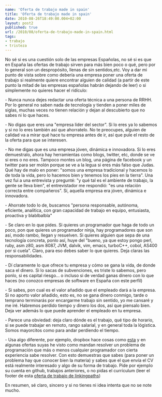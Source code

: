 ```yaml
---
name: 'Oferta de trabajo made in spain'
title: 'Oferta de trabajo made in spain'
date: 2010-08-26T18:49:00.004+02:00
layout: post2
published: true
url: /2010/08/oferta-de-trabajo-made-in-spain.html
tags: 
- trabajo
- tristeza
---
```


No sé si es una cuestión solo de las empresas Españolas, no sé si es que en España las ofertas de trabajo sirven para más bien poco o qué, pero por lo general son un despropósito, llenas de sin sentidos,etc. Voy a dar mi punto de vista sobre como debería una empresa poner una oferta de trabajo si realmente quiere encontrar alguien de calidad (a partir de este punto la mitad de las empresas españolas habrán dejando de leer) o si símplemente no quieres hacer el ridículo:  
  
\- Nunca nunca dejes redactar una oferta técnica a una persona de RRHH. Por lo general no saben nada de tecnología y tienden a poner miles de siglas, muchas veces no tienen relación y dejan al descubierto que no sabes ni lo que haces.  
  
\- No digas que eres una "empresa lider del sector". Si lo eres ya lo sabemos y si no lo eres también así que ahorratelo. No te preocupes, alguien de calidad va a mirar qué hace tu empresa antes de ir, así que pule el resto de la oferta para que se interesen.  
  
\- No me digas que es una empresa jóven, dinámica e innovadora. Si lo eres demuestralo, ahora hay herramientas como blogs, twitter, etc, donde se ve si eres o no eres. Tampoco montes un blog, una página de facebook y un twitter para ser molón porque se ve a la legua si eres más falso que Judas. Qué hay de malo en poner: "somos una empresa tradicional y hacemos lo de toda la vida, pero lo hacemos bien y tenemos los pies en la tierra". Una vez fui a una entrevista y pregunté: "y qué tal es el ambiente de trabajo, la gente se lleva bien", el entrevistador me respondió: "es una relación correcta entre compañeros". Sí, aquella empresa era jóven, dinámica e innovadora.  
  
\- Ahorrate todo lo de, buscamos "persona responsable, autónoma, eficiente, analítica, con gran capacidad de trabajo en equipo, entusiasta, proactiva y blablbalbla"  
  
\- Se claro en lo que pides. Si quieres un programador que haga de todo un poco, pon que quieres un programador ninja, hay programadores que son así, modo rambo, llegan y resuelven. Si quieres alguien que sepa de una tecnología concreta, ponlo así, huye del "bueno, ya que estoy pongo perl, ruby, asm z80, asm 8087, JVM, dalvik, vim, emacs, turboC++, cobol, AS400 por si cuela". Claro, para eso debes saber lo que quieres. Deja claras las responsabilidades.  
  
\- Dí claramente lo que ofrece tu empresa y cómo se gana la vida, de donde saca el dinero. Si lo sacas de subvenciones, es triste lo sabemos, pero ponlo, si es capital riesgo... o incluso si de verdad ganas dinero con lo que haces (no conozco empresas de software en España con este perfil)  
  
\- Si sabes, pon cual es el valor añadido que el empleado dará a la empresa. Si no aporto valor añadido, esto es, no se gana dinero conmigo, tarde o temprano terminarás por encargarme trabajo sin sentido, yo me cansaré y me iré. Habremos perdido tiempo y dinero los dos, así que piensalo bien. Deja ver además lo que puede aprender el empleado en tu empresa.  
  
\- Parece una obviedad: deja claro dónde es el trabajo, qué tipo de horario, si se puede trabajar en remoto, rango salarial, y en general toda la lógistica. Somos mayorcitos como para andar perdiendo el tiempo.  
  
\- Usa algo diferente, por ejemplo, dropbox hace cosas como [esta](http://www.dropbox.com/jobs/challenges) y en algunas ofertas suyas he visto como mandan resolver un problema de programación que más o menos cualquier programador con cierta experiencia sabe resolver. Con esto demuestras que sabes (para poner un problema hay que conocer bien la materia) y sabes que el que envía el CV está realmente interesado y algo de su forma de trabajo. Pide por ejemplo su cuenta en github, trabajos anteriores, o no pidas el currículum (leer el footer de esta [oferta de trabajo de linkingpaths](http://jobs.linkingpaths.com/))  
  
En resumen, sé claro, sincero y si no tienes ni idea intenta que no se note mucho.